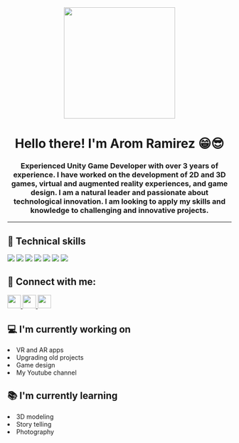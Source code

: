 <div id="header" align="center">  
        <img src="https://media.giphy.com/media/J47zreUx5lBT2SqjUY/giphy.gif?cid=ecf05e47tk8idcvusjw57xbhndydnb6op65lq6xfiugf4pod&ep=v1_gifs_search&rid=giphy.gif&ct=g" width="250">
        <h1 align="center">Hello there!  I'm Arom Ramirez 😁😎</h1>
        <h3 align="center">
            Experienced Unity Game Developer with over 3 years of experience. I have worked on the development of 2D and 3D games, virtual and augmented reality experiences, and game design. I am a natural leader and passionate about technological innovation. I am looking to apply my skills and knowledge to challenging and innovative projects.
        </h3>
        <hr>
 </div>   
<div >
        <h2>💼 Technical skills</h2>
        <img src="https://img.shields.io/badge/Code-C%23-blueviolet">
        <img src="https://img.shields.io/badge/Code-C%2B%2B-blue">
        <img src="https://img.shields.io/badge/Augmented%20Reality-Unity-9cf">
        <img src="https://img.shields.io/badge/Virtual%20Reality-Unity-green">
        <img src="https://img.shields.io/badge/2D%20and%203D%20games-Unity-orange">
        <img src="https://img.shields.io/badge/Code-Firebase-yellow">
        <img src="https://img.shields.io/badge/Multiplayer-Photon%20Engine-blue">
    </div>
<div>
        <h2>🤝 Connect with me: </h2>
        <a href="https://www.linkedin.com/in/aromramirez/" target="_blank">
            <img src="https://cdn2.iconfinder.com/data/icons/social-media-2285/512/1_Linkedin_unofficial_colored_svg-1024.png" width="30" height="30">
        </a>
        <a href="https://www.youtube.com/channel/UCn8pJ5PdFufjcH8Wa8UEUfA" target="_blank">
            <img src="https://cdn2.iconfinder.com/data/icons/social-media-2285/512/1_Youtube_colored_svg-1024.png" width="30" height="30">
        </a>
        <a href="https://twitter.com/mau_ramirez666" target="_blank">
            <img src="https://cdn2.iconfinder.com/data/icons/social-media-2285/512/1_Twitter_colored_svg-1024.png" width="30" height="30">
        </a>
    </div>

   <div>
        <h2>💻 I'm currently working on</h2>
        <li>VR and AR apps</li>
        <li>Upgrading old projects</li>
        <li>Game design</li>
        <li>My Youtube channel</li>
    </div>
    <div>
        <h2>📚 I'm currently learning</h2>
        <li>3D modeling</li>
        <li>Story telling</li>
        <li>Photography</li>
    </div>  

